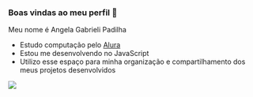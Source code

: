 ### Boas vindas ao meu perfil 💚

Meu nome é Angela Gabrieli Padilha

- Estudo computação pelo [Alura](https://www.alura.com.br)
- Estou me desenvolvendo no JavaScript
- Utilizo esse espaço para minha organização e compartilhamento dos meus projetos desenvolvidos





![](https://media.tenor.com/rqJigJfNUBgAAAAM/the-simpsons-homer-simpson.gif)
